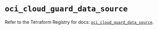# `oci_cloud_guard_data_source`

Refer to the Terraform Registry for docs: [`oci_cloud_guard_data_source`](https://registry.terraform.io/providers/oracle/oci/7.19.0/docs/resources/cloud_guard_data_source).
